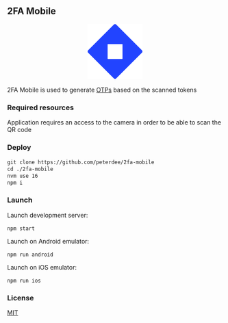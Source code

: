 ## 2FA Mobile

<img
  src="./assets/images/icon.png"
  style="height: 128px; margin-left: calc(50% - 64px); width: 128px;"
/>

2FA Mobile is used to generate [OTPs](https://datatracker.ietf.org/doc/html/rfc6238#page-9) based on the scanned tokens

### Required resources

Application requires an access to the camera in order to be able to scan the QR code

### Deploy

```shell script
git clone https://github.com/peterdee/2fa-mobile
cd ./2fa-mobile
nvm use 16
npm i
```

### Launch

Launch development server:

```shell script
npm start
```

Launch on Android emulator:

```shell script
npm run android
```

Launch on iOS emulator:

```shell script
npm run ios
```

### License

[MIT](./LICENSE.md)
